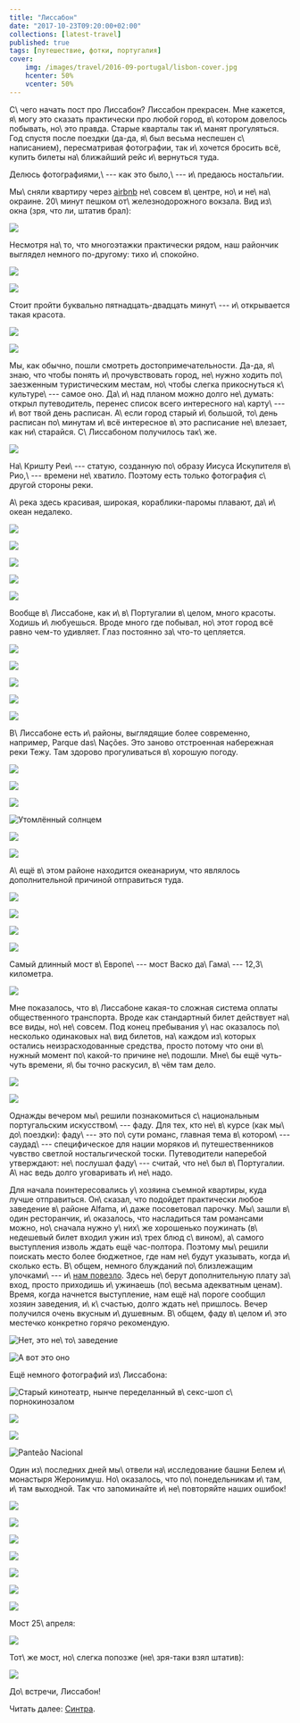 ```yaml
---
title: "Лиссабон"
date: "2017-10-23T09:20:00+02:00"
collections: [latest-travel]
published: true
tags: [путешествие, фотки, португалия]
cover:
    img: /images/travel/2016-09-portugal/lisbon-cover.jpg
    hcenter: 50%
    vcenter: 50%
---
```


С\ чего начать пост про Лиссабон? Лиссабон прекрасен. Мне кажется,
я\ могу это сказать практически про любой город, в\ котором довелось
побывать, но\ это правда. Старые кварталы так и\ манят прогуляться.
Год спустя после поездки (да-да, я\ был весьма неспешен с\ написанием),
пересматривая фотографии, так и\ хочется бросить всё, купить билеты
на\ ближайший рейс и\ вернуться туда.

Делюсь фотографиями,\ --- как это было,\ --- и\ предаюсь ностальгии.

<!--more-->

Мы\ сняли квартиру через [airbnb][] не\ совсем в\ центре,
но\ и не\ на\ окраине. 20\ минут пешком от\ железнодорожного вокзала.
Вид из\ окна (зря, что ли, штатив брал):

![](/images/travel/2016-09-portugal/lisbon-window-view.jpg)

Несмотря на\ то, что многоэтажки практически рядом, наш райончик
выглядел немного по-другому: тихо и\ спокойно.

![](/images/travel/2016-09-portugal/lisbon-neighborhood-1.jpg)

![](/images/travel/2016-09-portugal/lisbon-neighborhood-2.jpg)

Стоит пройти буквально пятнадцать-двадцать минут\ --- и\ открывается
такая красота.

![](/images/travel/2016-09-portugal/lisbon-beauty-1.jpg)

![](/images/travel/2016-09-portugal/lisbon-beauty-2.jpg)

Мы, как обычно, пошли смотреть достопримечательности. Да-да, я\ знаю,
что чтобы понять и\ прочувствовать город, не\ нужно ходить
по\ заезженным туристическим местам, но\ чтобы слегка прикоснуться
к\ культуре\ --- самое оно. Да\ и\ над планом можно долго не\ думать:
открыл путеводитель, перенес список всего интересного на\ карту\ ---
и\ вот твой день расписан. А\ если город старый и\ большой, то\ день
расписан по\ минутам и\ всё интересное в\ это расписание не\ влезает,
как ни\ старайся. С\ Лиссабоном получилось так\ же.

![](/images/travel/2016-09-portugal/lisbon-cristo-rei.jpg)

На\ Кришту Реи\ --- статую, созданную по\ образу Иисуса Искупителя
в\ Рио,\ --- времени не\ хватило. Поэтому есть только фотография
с\ другой стороны реки.

А\ река здесь красивая, широкая, кораблики-паромы плавают, да\ и\ океан
недалеко.

![](/images/travel/2016-09-portugal/lisbon-river-1.jpg)

![](/images/travel/2016-09-portugal/lisbon-river-2.jpg)

![](/images/travel/2016-09-portugal/lisbon-river-3.jpg)

![](/images/travel/2016-09-portugal/lisbon-river-4.jpg)

![](/images/travel/2016-09-portugal/lisbon-2-pano.jpg)

Вообще в\ Лиссабоне, как и\ в\ Португалии в\ целом, много красоты.
Ходишь и\ любуешься. Вроде много где побывал, но\ этот город всё равно
чем-то удивляет. Глаз постоянно за\ что-то цепляется.

![](/images/travel/2016-09-portugal/lisbon-symmetry-1.jpg)

![](/images/travel/2016-09-portugal/lisbon-symmetry-2.jpg)

![](/images/travel/2016-09-portugal/lisbon-symmetry-3.jpg)

![](/images/travel/2016-09-portugal/lisbon-symmetry-4.jpg)

![](/images/travel/2016-09-portugal/lisbon-1-pano.jpg)

В\ Лиссабоне есть и\ районы, выглядящие более современно, например,
Parque das\ Nações. Это заново отстроенная набережная реки Тежу. Там
здорово прогуливаться в\ хорошую погоду.

![](/images/travel/2016-09-portugal/lisbon-nacoes-1.jpg)

![](/images/travel/2016-09-portugal/lisbon-nacoes-2.jpg)

![](/images/travel/2016-09-portugal/lisbon-nacoes-3.jpg)

![Утомлённый солнцем](/images/travel/2016-09-portugal/lisbon-nacoes-4.jpg)

![](/images/travel/2016-09-portugal/lisbon-nacoes-5.jpg)

![](/images/travel/2016-09-portugal/lisbon-nacoes-6.jpg)

А\ ещё в\ этом районе находится океанариум, что являлось дополнительной
причиной отправиться туда.

![](/images/travel/2016-09-portugal/lisbon-oceanarium-1.jpg)

![](/images/travel/2016-09-portugal/lisbon-oceanarium-2.jpg)

![](/images/travel/2016-09-portugal/lisbon-oceanarium-3.jpg)

![](/images/travel/2016-09-portugal/lisbon-oceanarium-4.jpg)

Самый длинный мост в\ Европе\ --- мост Васко да\ Гама\ ---
12,3\ километра.

![](/images/travel/2016-09-portugal/lisbon-vasco-da-gama-bridge-pano.jpg)

Мне показалось, что в\ Лиссабоне какая-то сложная система оплаты
общественного транспорта. Вроде как стандартный билет действует на\ все
виды, но\ не\ совсем. Под конец пребывания у\ нас оказалось
по\ несколько одинаковых на\ вид билетов, на\ каждом из\ которых
остались неизрасходованные средства, просто потому что они в\ нужный
момент по\ какой-то причине не\ подошли. Мне\ бы ещё чуть-чуть времени,
я\ бы точно раскусил, в\ чём там дело.

![](/images/travel/2016-09-portugal/lisbon-transport-1.jpg)

![](/images/travel/2016-09-portugal/lisbon-transport-2.jpg)

Однажды вечером мы\ решили познакомиться с\ национальным португальским
искусством\ --- фаду. Для тех, кто не\ в\ курсе (как мы\ до\ поездки):
фаду\ --- это по\ сути романс, главная тема в\ котором\ --- саудад\ ---
специфическое для нации моряков и\ путешественников чувство светлой
ностальгической тоски. Путеводители наперебой утверждают: не\ послушал
фаду\ --- считай, что не\ был в\ Португалии. А\ нас ведь долго
уговаривать и\ не\ надо.

Для начала поинтересовались у\ хозяина съемной квартиры, куда лучше
отправиться. Он\ сказал, что подойдет практически любое заведение
в\ районе Alfama, и\ даже посоветовал парочку. Мы\ зашли в\ один
ресторанчик, и\ оказалось, что насладиться там романсами можно,
но\ сначала нужно у\ них\ же хорошенько поужинать (в\ недешевый билет
входил ужин из\ трех блюд с\ вином), а\ самого выступления изволь ждать
ещё час-полтора. Поэтому мы\ решили поискать место более бюджетное, где
нам не\ будут указывать, когда и\ сколько есть. В\ общем, немного
блужданий по\ близлежащим улочками\ --- и\ [нам повезло][fado]. Здесь
не\ берут дополнительную плату за\ вход, просто приходишь и\ ужинаешь
(по\ весьма адекватным ценам). Время, когда начнется выступление, нам
ещё на\ пороге сообщил хозяин заведения, и\ к\ счастью, долго ждать
не\ пришлось. Вечер получился очень вкусным и\ душевным. В\ общем, фаду
в\ целом и\ это местечко конкретно горячо рекомендую.

![Нет, это не\ то\ заведение](/images/travel/2016-09-portugal/lisbon-fado-1.jpg)

![А вот это оно](/images/travel/2016-09-portugal/lisbon-fado-2.jpg)

Ещё немного фотографий из\ Лиссабона:

![Старый кинотеатр, нынче переделанный в\ секс-шоп
с\ порнокинозалом](/images/travel/2016-09-portugal/lisbon-photo-1.jpg)

![](/images/travel/2016-09-portugal/lisbon-photo-2.jpg)

![](/images/travel/2016-09-portugal/lisbon-photo-3.jpg)

![Panteão Nacional](/images/travel/2016-09-portugal/lisbon-photo-4.jpg)

Один из\ последних дней мы\ отвели на\ исследование башни Белем
и\ монастыря Жеронимуш. Но\ оказалось, что по\ понедельникам и\ там,
и\ там выходной. Так что запоминайте и\ не\ повторяйте наших ошибок!

![](/images/travel/2016-09-portugal/lisbon-photo-5.jpg)

![](/images/travel/2016-09-portugal/lisbon-photo-6.jpg)

![](/images/travel/2016-09-portugal/lisbon-photo-7.jpg)

![](/images/travel/2016-09-portugal/lisbon-photo-8.jpg)

![](/images/travel/2016-09-portugal/lisbon-photo-9.jpg)

![](/images/travel/2016-09-portugal/lisbon-photo-10.jpg)

![](/images/travel/2016-09-portugal/lisbon-photo-11.jpg)

Мост 25\ апреля:

![](/images/travel/2016-09-portugal/lisbon-25-april-day.jpg)

Тот\ же мост, но\ слегка попозже (не\ зря-таки взял штатив):

![](/images/travel/2016-09-portugal/lisbon-25-april-night.jpg)

До\ встречи, Лиссабон!

Читать далее: [Синтра](/post/sintra/).

[airbnb]: https://www.airbnb.de/rooms/6000287
[fado]: https://www.google.de/maps/place/Boteco+da+F%C3%A1/@38.7126737,-9.1271814,18.74z/data=!4m13!1m7!3m6!1s0xd19331a61e4f33b:0x400ebbde49036d0!2sLisbon,+Portugal!3b1!8m2!3d38.7222524!4d-9.1393366!3m4!1s0x0:0xe8bd53c1f3ac240!8m2!3d38.712606!4d-9.127057?hl=en
